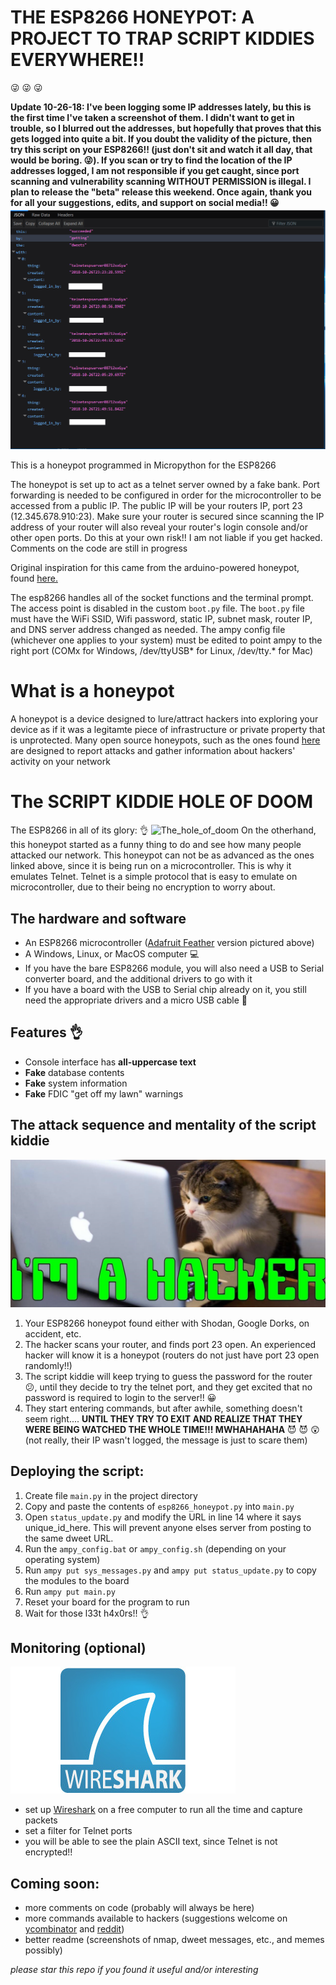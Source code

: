 # THE ESP8266 HONEYPOT: A PROJECT TO TRAP SCRIPT KIDDIES EVERYWHERE!! 

:stuck_out_tongue_winking_eye: :stuck_out_tongue_winking_eye: :stuck_out_tongue_winking_eye:

**Update 10-26-18:  I've been logging some IP addresses lately, bu this is the first time I've taken a screenshot of them.  I didn't want to get in trouble, so I blurred out the addresses, but hopefully that proves that this gets logged into quite a bit.  If you doubt the validity of the picture, then try this script on your ESP8266!! (just don't sit and watch it all day, that would be boring. :stuck_out_tongue_winking_eye:).  If you scan or try to find the location of the IP addresses logged, I am not responsible if you get caught, since port scanning and vulnerability scanning WITHOUT PERMISSION is illegal.  I plan to release the "beta" release this weekend.  Once again, thank you for all your suggestions, edits, and support on social media!! :grinning:** 
![logging_sample](/images/h4x0r_IPs.png)

This is a honeypot programmed in Micropython for the ESP8266

The honeypot is set up to act as a telnet server owned by a fake bank.
Port forwarding is needed to be configured in order for the microcontroller to be accessed from a public IP.  The public IP will be your routers IP, port 23 (12.345.678.910:23).  Make sure your router is secured since scanning the IP address of your router will also reveal your router's login console and/or other open ports.  Do this at your own risk!!  I am not liable if you get hacked. Comments on the code are still in progress

Original inspiration for this came from the arduino-powered honeypot, found [here.](https://www.reddit.com/r/arduino/comments/5ngt87/this_is_my_arduinopowered_honeypot_if_you_want_to/)

The esp8266 handles all of the socket functions and the terminal prompt.  The access point is disabled in the custom `boot.py` file.  The `boot.py` file must have the WiFi SSID, Wifi password, static IP, subnet mask, router IP, and DNS server address changed as needed.  The ampy config file (whichever one applies to your system) must be edited to point ampy to the right port (COMx for Windows, /dev/ttyUSB* for Linux, /dev/tty.* for Mac)

# What is a honeypot #

A honeypot is a device designed to lure/attract hackers into exploring your device as if it was a legitamte piece of infrastructure or private property that is unprotected.  Many open source honeypots, such as the ones found [here](https://github.com/paralax/awesome-honeypots) are designed to report attacks and gather information about hackers' activity on your network

# The SCRIPT KIDDIE HOLE OF DOOM #

The ESP8266 in all of its glory: :ok_hand:
![The_hole_of_doom](/images/honeypot_desk.jpg)
On the otherhand, this honeypot started as a funny thing to do and see how many people attacked our network.  This honeypot can not be as advanced as the ones linked above, since it is being run on a microcontroller.  This is why it emulates Telnet.  Telnet is a simple protocol that is easy to emulate on microcontroller, due to their being no encryption to worry about.

## The hardware and software ##
   - An ESP8266 microcontroller ([Adafruit Feather](https://www.adafruit.com/product/2821) version pictured above)
   - A Windows, Linux, or MacOS computer :computer:
   - If you have the bare ESP8266 module, you will also need a USB to Serial converter board, and the additional drivers to go with it
   - If you have a board with the USB to Serial chip already on it, you still need the appropriate drivers and a micro USB cable :electric_plug:

## Features :ok_hand: ##

   - Console interface has **all-uppercase text**
   - **Fake** database contents
   - **Fake** system information
   - **Fake** FDIC "get off my lawn" warnings

## The attack sequence and mentality of the script kiddie ##

![script_kiddie](/images/script_kiddies.jpg)

 1.  Your ESP8266 honeypot found either with Shodan, Google Dorks, on accident, etc.
 2.  The hacker scans your router, and finds port 23 open.  An experienced hacker will know it is a              honeypot (routers do not just have port 23 open randomly!!)
 3.  The script kiddie will keep trying to guess the password for the router :confused:, until they decide to try the telnet port, and they get excited that no password is required to login to the server!! :grinning:
 4.  They start entering commands, but after awhile, something doesn't seem right.... **UNTIL THEY TRY          TO EXIT AND REALIZE THAT THEY WERE BEING WATCHED THE WHOLE TIME!!! MWHAHAHAHA** :smiling_imp: :smiling_imp: :astonished: (not really, their IP wasn't logged, the message is just to scare them)

## Deploying the script: ##
 1. Create file `main.py` in the project directory
 2. Copy and paste the contents of `esp8266_honeypot.py` into `main.py`
 3. Open `status_update.py` and modify the URL in line 14 where it says unique_id_here.  This will prevent anyone elses server from posting to the same dweet URL.
 4. Run the `ampy_config.bat` or `ampy_config.sh` (depending on your operating system)
 5. Run `ampy put sys_messages.py` and `ampy put status_update.py` to copy the modules to the board
 6. Run `ampy put main.py`
 7. Reset your board for the program to run 
 8. Wait for those l33t h4x0rs!! :ok_hand:

## Monitoring (optional) ##

   ![Wireshark](/images/wireshark_medium.jpg)
 - set up [Wireshark](https://www.wireshark.org/) on a free computer to run all the time and capture packets
 - set a filter for Telnet ports
 - you will be able to see the plain ASCII text, since Telnet is not encrypted!!

## Coming soon: ##

 - more comments on code (probably will always be here)
 - more commands available to hackers (suggestions welcome on [ycombinator](https://news.ycombinator.com/item?id=18266188) and [reddit](https://www.reddit.com/r/esp8266/comments/9qkdeb/the_script_kiddie_hole_of_doom_not_in_caps_lock/))
 - better readme (screenshots of nmap, dweet messages, etc., and memes possibly)

*please star this repo if you found it useful and/or interesting*
